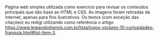 Página web simples utilizada como exercício para revisar os conteúdos principais que dão base ao HTML e CSS. As imagens foram retiradas da internet, apenas para fins ilustrativos. Os textos (com exceção das citações) eu redigi utilizando como referência o artigo https://www.legiaodosherois.com.br/lista/jogos-vorazes-10-curiosidades-franquia.html#list-item-3.
